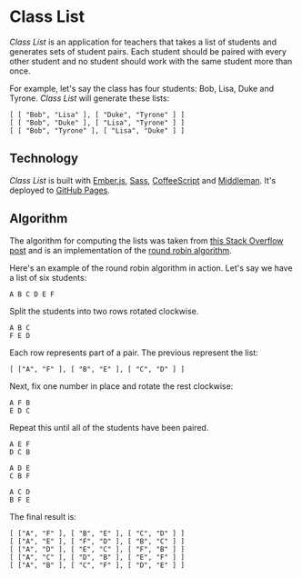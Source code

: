 # Class List

*Class List* is an application for teachers that takes a list of students and generates sets of student pairs. Each student should be paired with every other student and no student should work with the same student more than once.

For example, let's say the class has four students: Bob, Lisa, Duke and Tyrone. *Class List* will generate these lists:

```
[ [ "Bob", "Lisa" ], [ "Duke", "Tyrone" ] ]
[ [ "Bob", "Duke" ], [ "Lisa", "Tyrone" ] ]
[ [ "Bob", "Tyrone" ], [ "Lisa", "Duke" ] ]
```

## Technology

*Class List* is built with [Ember.js](http://emberjs.com/), [Sass](http://sass-lang.com/), [CoffeeScript](http://coffeescript.org/) and [Middleman](http://middlemanapp.com/). It's deployed to [GitHub Pages](http://pages.github.com/).

## Algorithm

The algorithm for computing the lists was taken from [this Stack Overflow post](http://stackoverflow.com/questions/16207837) and is an implementation of the [round robin algorithm](http://en.wikipedia.org/wiki/Round-robin_tournament#Scheduling_algorithm). 

Here's an example of the round robin algorithm in action. Let's say we have a list of six students:

```
A B C D E F
```

Split the students into two rows rotated clockwise.

```
A B C
F E D
```

Each row represents part of a pair. The previous represent the list:

```
[ ["A", "F" ], [ "B", "E" ], [ "C", "D" ] ]
```

Next, fix one number in place and rotate the rest clockwise:

```
A F B
E D C
```

Repeat this until all of the students have been paired.

```
A E F
D C B

A D E
C B F

A C D
B F E
```

The final result is:

```
[ ["A", "F" ], [ "B", "E" ], [ "C", "D" ] ]
[ ["A", "E" ], [ "F", "D" ], [ "B", "C" ] ]
[ ["A", "D" ], [ "E", "C" ], [ "F", "B" ] ]
[ ["A", "C" ], [ "D", "B" ], [ "E", "F" ] ]
[ ["A", "B" ], [ "C", "F" ], [ "D", "E" ] ]
```